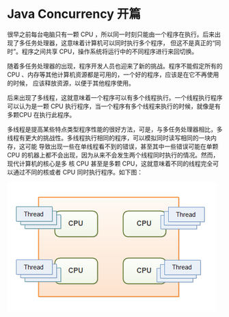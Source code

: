 # Java Concurrency 开篇
很早之前每台电脑只有一颗 CPU ，所以同一时刻只能由一个程序在执行。后来出现了多任务处理器，这意味着计算机可以同时执行多个程序，
但这不是真正的“同时”。程序之间共享 CPU，操作系统将运行中的不同程序进行来回切换。

随着多任务处理器的出现，程序开发人员也迎来了新的挑战。程序不能假定所有的 CPU 、内存等其他计算机资源都是可用的，一个好的程序，应该是在它不再使用的时候，
应该释放资源，以便于其他程序使用。

后来出现了多线程，这就意味着一个程序可以有多个线程执行。一个线程执行程序可以认为是一颗 CPU 执行程序，当一个程序有多个线程来执行的时候，就像是有多颗CPU
在执行此程序。

多线程是提高某些特点类型程序性能的很好方法，可是，与多任务处理器相比，多线程有更大的挑战性。多线程执行相同的程序，可以模拟同时读写相同的一块内存，这可能
导致出现一些在单线程看不到的错误，甚至其中一些错误可能在单颗 CPU 的机器上都不会出现，因为从来不会发生两个线程同时执行的情况。然而，现代计算机的核心是多
核 CPU 甚至是多颗 CPU，这就意味着不同的线程完全可以通过不同的核或者 CPU 同时执行程序。如下图：

![](./images/java-concurrency-tutorial-introduction-1.png)

